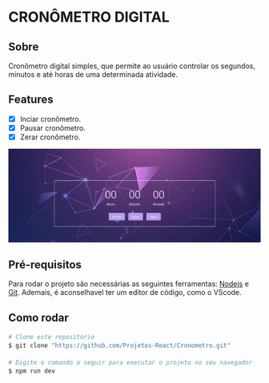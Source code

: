 # CRONÔMETRO DIGITAL

## Sobre

<p>Cronômetro digital simples, que permite ao usuário controlar
os segundos, minutos e até horas de uma determinada atividade.</p>

## Features

- [x] Inciar cronômetro.
- [x] Pausar cronômetro.
- [x] Zerar cronômetro.

<img src="src/assets/background_projeto.gif" alt="Gif do projeto cronômetro funcionando" />

## Pré-requisitos

<p>Para rodar o projeto são necessárias as seguintes ferramentas:
<a href="https://nodejs.org/en" target="blank" style={{textDecoration:'none'}}>Nodejs<a/> e <a href="https://git-scm.com/" target="blank">Git<a/>.
Ademais, é aconselhavel ter um editor de código, como o VScode.</p>

## Como rodar
```bash
# Clone este repositório
$ git clone "https://github.com/Projetos-React/Cronometro.git"

# Digite o comando a seguir para executar o projeto no seu navegador
$ npm run dev



```
